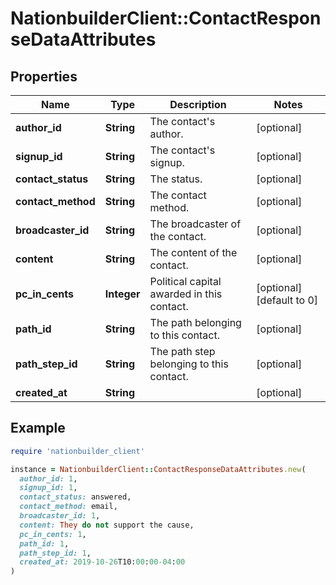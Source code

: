 # NationbuilderClient::ContactResponseDataAttributes

## Properties

| Name | Type | Description | Notes |
| ---- | ---- | ----------- | ----- |
| **author_id** | **String** | The contact&#39;s author. | [optional] |
| **signup_id** | **String** | The contact&#39;s signup. | [optional] |
| **contact_status** | **String** | The status. | [optional] |
| **contact_method** | **String** | The contact method. | [optional] |
| **broadcaster_id** | **String** | The broadcaster of the contact. | [optional] |
| **content** | **String** | The content of the contact. | [optional] |
| **pc_in_cents** | **Integer** | Political capital awarded in this contact. | [optional][default to 0] |
| **path_id** | **String** | The path belonging to this contact. | [optional] |
| **path_step_id** | **String** | The path step belonging to this contact. | [optional] |
| **created_at** | **String** |  | [optional] |

## Example

```ruby
require 'nationbuilder_client'

instance = NationbuilderClient::ContactResponseDataAttributes.new(
  author_id: 1,
  signup_id: 1,
  contact_status: answered,
  contact_method: email,
  broadcaster_id: 1,
  content: They do not support the cause,
  pc_in_cents: 1,
  path_id: 1,
  path_step_id: 1,
  created_at: 2019-10-26T10:00:00-04:00
)
```

